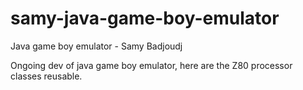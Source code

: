 samy-java-game-boy-emulator
===========================

Java game boy emulator - Samy Badjoudj

Ongoing dev of java game boy emulator, here are the Z80 processor classes reusable.
